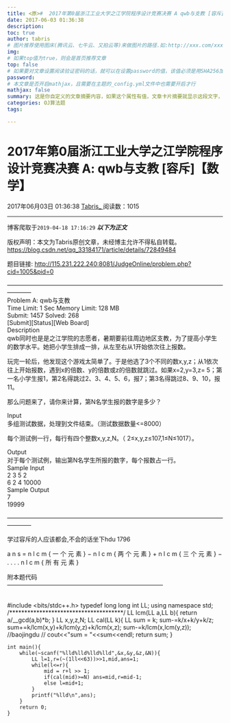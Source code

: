 ```yaml
---
title: <原>#  2017年第0届浙江工业大学之江学院程序设计竞赛决赛 A qwb与支教 [容斥]【数学】
date: 2017-06-03 01:36:38
description:
toc: true
author: tabris
# 图片推荐使用图床(腾讯云、七牛云、又拍云等)来做图片的路径.如:http://xxx.com/xxx.jpg
img: 
# 如果top值为true，则会是首页推荐文章
top: false
# 如果要对文章设置阅读验证密码的话，就可以在设置password的值，该值必须是用SHA256加密后的密码，防止被他人识破
password: 
# 本文章是否开启mathjax，且需要在主题的_config.yml文件中也需要开启才行
mathjax: false
summary: 这是你自定义的文章摘要内容，如果这个属性有值，文章卡片摘要就显示这段文字，否则程序会自动截取文章的部分内容作为摘要
categories: OJ算法题
tags:

---
```





#  2017年第0届浙江工业大学之江学院程序设计竞赛决赛 A: qwb与支教 [容斥]【数学】

2017年06月03日 01:36:38  [ Tabris_ ](https://me.csdn.net/qq_33184171) 阅读数：1015

---
 博客爬取于`2019-04-18 17:16:29`
***以下为正文***

版权声明：本文为Tabris原创文章，未经博主允许不得私自转载。
https://blog.csdn.net/qq_33184171/article/details/72849484

题目链接: [ http://115.231.222.240:8081/JudgeOnline/problem.php?cid=1005&pid=0
](http://115.231.222.240:8081/JudgeOnline/problem.php?cid=1005&pid=0)

————————————————————————————————————————  
Problem A: qwb与支教  
Time Limit: 1 Sec Memory Limit: 128 MB  
Submit: 1457 Solved: 268  
[Submit][Status][Web Board]  
Description  
qwb同时也是是之江学院的志愿者，暑期要前往周边地区支教，为了提高小学生的数学水平。她把小学生排成一排，从左至右从1开始依次往上报数。

玩完一轮后，他发现这个游戏太简单了。于是他选了3个不同的数x,y,z；从1依次往上开始报数，遇到x的倍数、y的倍数或z的倍数就跳过。如果x=2,y=3,z=
5；第一名小学生报1，第2名得跳过2、3、4、5、6，报7；第3名得跳过8、9、10，报11。

那么问题来了，请你来计算，第N名学生报的数字是多少？

Input  
多组测试数据，处理到文件结束。（测试数据数量<=8000）

每个测试例一行，每行有四个整数x,y,z,N。（ 2≤x,y,z≤107,1≤N≤1017）。

Output  
对于每个测试例，输出第N名学生所报的数字，每个报数占一行。  
Sample Input  
2 3 5 2  
6 2 4 10000  
Sample Output  
7  
19999

————————————————————————————————————————

学过容斥的人应该都会,不会的话坐下hdu 1796

a  n  s  =  n  l  c  m  {  一  个  元  素  }  −  n  l  c  m  {  两  个  元  素  }  \+
n  l  c  m  {  三  个  元  素  }  −  .  .  .  .  n  l  c  m  {  所  有  元  素  }

附本题代码  
——————————————————————————


​    
    #include <bits/stdc++.h>
    typedef long long int LL;
    using namespace std;
    /**************************************/
    LL lcm(LL a,LL b){
        return a/__gcd(a,b)*b;
    }
    LL x,y,z,N;
    LL cal(LL k){
        LL sum = k;
        sum-=k/x+k/y+k/z;
        sum+=k/lcm(x,y)+k/lcm(y,z)+k/lcm(x,z);
        sum-=k/lcm(x,lcm(y,z));  //baojingdu
    //    cout<<"sum = "<<sum<<endl;
        return sum;
    }
    
    int main(){
        while(~scanf("%lld%lld%lld%lld",&x,&y,&z,&N)){
            LL l=1,r=(~(1ll<<63))>>1,mid,ans=1;
            while(l<=r){
                mid = r+l >> 1;
                if(cal(mid)>=N) ans=mid,r=mid-1;
                else l=mid+1;
            }
            printf("%lld\n",ans);
        }
        return 0;
    }

